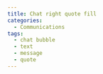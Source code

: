 ```yaml
---
title: Chat right quote fill
categories:
  - Communications
tags:
  - chat bubble
  - text
  - message
  - quote
---
```


